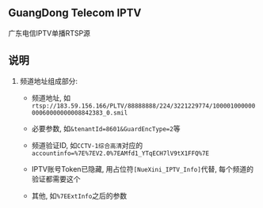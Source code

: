## GuangDong Telecom IPTV

广东电信IPTV单播RTSP源

## 说明

1. 频道地址组成部分: 

    - 频道地址, 如`rtsp://183.59.156.166/PLTV/88888888/224/3221229774/10000100000000060000000008842383_0.smil`

    - 必要参数, 如`&tenantId=8601&GuardEncType=2`等

    - 频道验证ID, 如`CCTV-1综合高清`对应的`accountinfo=%7E%7EV2.0%7EAMfd1_YTqECH7lV9tX1FFQ%7E`

    - IPTV账号Token已隐藏, 用占位符`[NueXini_IPTV_Info]`代替, 每个频道的验证都需要这个

    - 其他, 如`%7EExtInfo`之后的参数